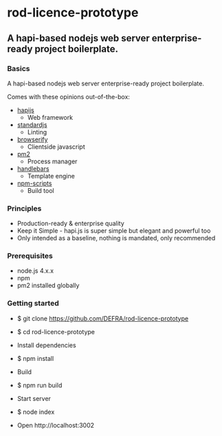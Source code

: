# rod-licence-prototype

## A hapi-based nodejs web server enterprise-ready project boilerplate.

### Basics

A hapi-based nodejs web server enterprise-ready project boilerplate.

Comes with these opinions out-of-the-box:

- [hapijs](https://github.com/hapijs/hapi)
  - Web framework
- [standardjs](http://standardjs.com/)
  - Linting
- [browserify](https://github.com/substack/node-browserify)
  - Clientside javascript
- [pm2](https://github.com/Unitech/pm2)
  - Process manager
- [handlebars](http://handlebarsjs.com/)
  - Template engine
- [npm-scripts](https://docs.npmjs.com/misc/scripts)
  - Build tool


### Principles

- Production-ready & enterprise quality
- Keep it Simple - hapi.js is super simple but elegant and powerful too
- Only intended as a baseline, nothing is mandated, only recommended

### Prerequisites

- node.js 4.x.x
- npm
- pm2 installed globally


### Getting started

- $ git clone https://github.com/DEFRA/rod-licence-prototype

- $ cd rod-licence-prototype

- Install dependencies

- $ npm install

- Build

- $ npm run build

- Start server

- $ node index

- Open http://localhost:3002
